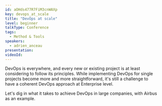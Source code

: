 ```yaml
---
id: aOHds477R7FiM3cnWAXp
key: devops_at_scale
title: "DevOps at scale"
level: beginner
talkType: Conference 
tags:
  - Method & Tools
speakers:
  - adrien_anceau
presentation:
videoId:
---
```

DevOps is everywhere, and every new or existing project is at least considering to follow its principles. While implementing DevOps for single projects become more and more straightforward, it's still a challenge to have a coherent DevOps approach at Enterprise level.

Let's dig in what it takes to achieve DevOps in large companies, with Airbus as an example.
